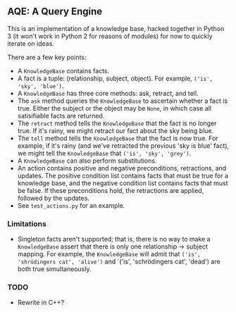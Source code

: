 ## AQE: A Query Engine

This is an implementation of a knowledge base, hacked together in Python
3 (it won't work in Python 2 for reasons of modules) for now to quickly
iterate on ideas.

There are a few key points:

+ A `KnowledgeBase` contains facts.
+ A fact is a tuple: (relationship, subject, object). For example,
  `('is', 'sky', 'blue')`.
+ A `KnowledgeBase` has three core methods: ask, retract, and tell.
+ The `ask` method queries the `KnowledgeBase` to ascertain whether
  a fact is true. Either the subject or the object may be `None`,
  in which case all satisifiable facts are returned.
+ The `retract` method tells the `KnowledgeBase` that the fact is
  no longer true. If it's rainy, we might retract our fact about the
  sky being blue.
+ The `tell` method tells the `KnowledgeBase` that the fact is
  now true. For example, if it's rainy (and we've retracted the previous
  'sky is blue' fact), we might tell the `KnowledgeBase` that
  `('is', 'sky', 'grey')`.
+ A `KnowledgeBase` can also perform substitutions.
+ An action contains positive and negative preconditions, retractions,
  and updates. The positive condition list contains facts that must
  be true for a knowledge base, and the negative condition list contains
  facts that must be false. If these preconditions hold, the retractions
  are applied, followed by the updates.
+ See `test_actions.py` for an example.

### Limitations

+ Singleton facts aren't supported; that is, there is no way to make a
  `KnowledgeBase` assert that there is only one relationship → subject
  mapping. For example, the `KnowledgeBase` will admit that
  `('is', 'shrödingers cat', 'alive')` and
  `('is', 'schrödingers cat', 'dead') are both true simultaneously.

### TODO

+ Rewrite in C++?
